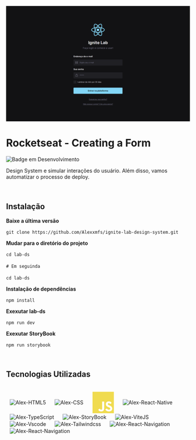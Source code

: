 
 <img src="https://github.com/Alexxmfs/ignite-lab-design-system/blob/photoProject/photoIgniteLab.PNG" />
  
<h1>Rocketseat - Creating a Form</h1>

![Badge em Desenvolvimento](http://img.shields.io/static/v1?label=STATUS&message=EM%20DESENVOLVIMENTO&color=GREEN&style=for-the-badge)

<p>Design System e simular interações do usuário. Além disso, vamos automatizar o processo de deploy.</p>

<br>
<h2><b>Instalação</b></h2>

**Baixe a última versão**
```
git clone https://github.com/Alexxmfs/ignite-lab-design-system.git
```

**Mudar para o diretório do projeto**
```
cd lab-ds

# Em seguinda

cd lab-ds
```

**Instalação de dependências**
```
npm install
```

**Exexutar lab-ds**
```
npm run dev
```

**Exexutar StoryBook**
```
npm run storybook
```

<br>
<h2><b>Tecnologias Utilizadas</b></h2>

  <div style="display: inline_block"><br>
  
  <img align="center" alt="Alex-HTML5" height="60" width="60" src="https://cdn.jsdelivr.net/gh/devicons/devicon/icons/html5/html5-original.svg" hspace="10" />

  <img align="center" alt="Alex-CSS" height="60" width="60" src="https://cdn.jsdelivr.net/gh/devicons/devicon/icons/css3/css3-original.svg" hspace="10" />
  
  <img align="center" alt="Alex-Js" height="60" width="60" src="https://raw.githubusercontent.com/devicons/devicon/master/icons/javascript/javascript-plain.svg"          hspace="10">

  <img align="center" alt="Alex-React-Native" height="60" width="60" src="https://cdn.jsdelivr.net/gh/devicons/devicon/icons/react/react-original.svg" hspace="10" />

  <img align="center" alt="Alex-TypeScript" height="60" width="60" src="https://cdn.jsdelivr.net/gh/devicons/devicon/icons/typescript/typescript-original.svg"           hspace="10" />
  
   <img align="center" alt="Alex-StoryBook" height="60" width="60" src="https://cdn.jsdelivr.net/gh/devicons/devicon/icons/storybook/storybook-original.svg"              hspace="10" />
   
   <img align="center" alt="Alex-ViteJS" height="75" width="75" src="https://vitejs.dev/logo-with-shadow.png" hspace="10" />


   <img align="center" alt="Alex-Vscode" height="60" width="60"         src="https://upload.wikimedia.org/wikipedia/commons/thumb/9/9a/Visual_Studio_Code_1.35_icon.svg/2048px-Visual_Studio_Code_1.35_icon.svg.png" hspace="10"  />

   <img align="center" alt="Alex-Tailwindcss" height="60" width="60" src="https://cdn.jsdelivr.net/gh/devicons/devicon/icons/tailwindcss/tailwindcss-plain.svg"            hspace="10"       />
   
   <img align="center" alt="Alex-React-Navigation" height="60" width="60" src="https://cdn.worldvectorlogo.com/logos/figma-1.svg" hspace="10" />
  
   <img align="center" alt="Alex-React-Navigation" height="80" width="80" src="https://user-images.githubusercontent.com/1671563/144888802-84346d8f-77c9-4377-98c7-4b0364797978.png" hspace="10" />



  </div>


